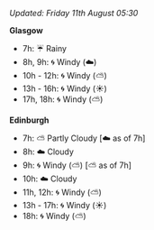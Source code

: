 *Updated: Friday 11th August 05:30*

**Glasgow**

* 7h: :umbrella: Rainy
* 8h, 9h: :cyclone: Windy (:cloud:)
* 10h - 12h: :cyclone: Windy (:partly_sunny:)
* 13h - 16h: :cyclone: Windy (:sunny:)
* 17h, 18h: :cyclone: Windy (:partly_sunny:)

**Edinburgh**

* 7h: :partly_sunny: Partly Cloudy [:cloud: as of 7h]
* 8h: :cloud: Cloudy
* 9h: :cyclone: Windy (:partly_sunny:) [:partly_sunny: as of 7h]
* 10h: :cloud: Cloudy
* 11h, 12h: :cyclone: Windy (:partly_sunny:)
* 13h - 17h: :cyclone: Windy (:sunny:)
* 18h: :cyclone: Windy (:partly_sunny:)
